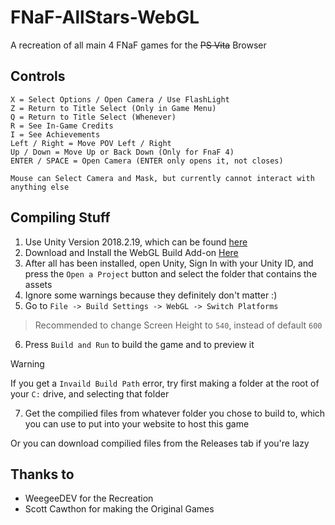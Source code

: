# FNaF-AllStars-WebGL
A recreation of all main 4 FNaF games for the ~~PS Vita~~ Browser

## Controls
```
X = Select Options / Open Camera / Use FlashLight
Z = Return to Title Select (Only in Game Menu)
Q = Return to Title Select (Whenever)
R = See In-Game Credits
I = See Achievements
Left / Right = Move POV Left / Right
Up / Down = Move Up or Back Down (Only for FnaF 4)
ENTER / SPACE = Open Camera (ENTER only opens it, not closes)

Mouse can Select Camera and Mask, but currently cannot interact with anything else

```

## Compiling Stuff
1. Use Unity Version 2018.2.19, which can be found [here](https://unity.com/cn/releases/editor/whats-new/2018.2.19)
2. Download and Install the WebGL Build Add-on [Here](http://download.unity3d.com/download_unity/06990f28ba00/TargetSupportInstaller/UnitySetup-WebGL-Support-for-Editor-2018.2.19f1.exe)
3. After all has been installed, open Unity, Sign In with your Unity ID, and press the ```Open a Project``` button and select the folder that contains the assets
4. Ignore some warnings because they definitely don't matter :)
5. Go to ```File -> Build Settings -> WebGL -> Switch Platforms```
> Recommended to change Screen Height to ```540```, instead of default ```600```
6. Press ```Build and Run``` to build the game and to preview it
> [!WARNING]
> If you get a ```Invaild Build Path``` error, try first making a folder at the root of your ```C:``` drive, and selecting that folder
7. Get the compilied files from whatever folder you chose to build to, which you can use to put into your website to host this game

Or you can download compilied files from the Releases tab if you're lazy

## Thanks to
- WeegeeDEV for the Recreation
- Scott Cawthon for making the Original Games
